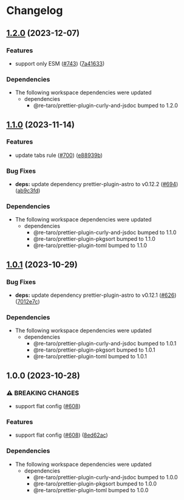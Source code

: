 # Changelog

## [1.2.0](https://github.com/re-taro/fmt/compare/prettier-config-v1.1.0...prettier-config-v1.2.0) (2023-12-07)

### Features

- support only ESM ([#743](https://github.com/re-taro/fmt/issues/743)) ([7a41633](https://github.com/re-taro/fmt/commit/7a416336c625034e4281a478ab2cc0a8e85da46f))

### Dependencies

- The following workspace dependencies were updated
  - dependencies
    - @re-taro/prettier-plugin-curly-and-jsdoc bumped to 1.2.0

## [1.1.0](https://github.com/re-taro/fmt/compare/prettier-config-v1.0.1...prettier-config-v1.1.0) (2023-11-14)

### Features

- update tabs rule ([#700](https://github.com/re-taro/fmt/issues/700)) ([e88939b](https://github.com/re-taro/fmt/commit/e88939bc71ad84ea14921316f013487846e9850a))

### Bug Fixes

- **deps:** update dependency prettier-plugin-astro to v0.12.2 ([#694](https://github.com/re-taro/fmt/issues/694)) ([ab9c3fd](https://github.com/re-taro/fmt/commit/ab9c3fdb38ae9a8fb4d5ef3c2966d62ce659367f))

### Dependencies

- The following workspace dependencies were updated
  - dependencies
    - @re-taro/prettier-plugin-curly-and-jsdoc bumped to 1.1.0
    - @re-taro/prettier-plugin-pkgsort bumped to 1.1.0
    - @re-taro/prettier-plugin-toml bumped to 1.1.0

## [1.0.1](https://github.com/re-taro/fmt/compare/prettier-config-v1.0.0...prettier-config-v1.0.1) (2023-10-29)

### Bug Fixes

- **deps:** update dependency prettier-plugin-astro to v0.12.1 ([#626](https://github.com/re-taro/fmt/issues/626)) ([7012e7c](https://github.com/re-taro/fmt/commit/7012e7ccae84cb513a78669793f6266d34d3e182))

### Dependencies

- The following workspace dependencies were updated
  - dependencies
    - @re-taro/prettier-plugin-curly-and-jsdoc bumped to 1.0.1
    - @re-taro/prettier-plugin-pkgsort bumped to 1.0.1
    - @re-taro/prettier-plugin-toml bumped to 1.0.1

## 1.0.0 (2023-10-28)

### ⚠ BREAKING CHANGES

- support flat config ([#608](https://github.com/re-taro/fmt/issues/608))

### Features

- support flat config ([#608](https://github.com/re-taro/fmt/issues/608)) ([8ed62ac](https://github.com/re-taro/fmt/commit/8ed62acbaa5018633fc57a361654c2803ca89ef7))

### Dependencies

- The following workspace dependencies were updated
  - dependencies
    - @re-taro/prettier-plugin-curly-and-jsdoc bumped to 1.0.0
    - @re-taro/prettier-plugin-pkgsort bumped to 1.0.0
    - @re-taro/prettier-plugin-toml bumped to 1.0.0
